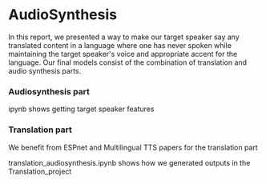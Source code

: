 # AudioSynthesis
In this report, we presented a way to make our target speaker say any translated content in a language where one has never spoken while maintaining the target speaker's voice and appropriate accent for the language. Our final models consist of the combination of translation and audio synthesis parts.

### Audiosynthesis part
ipynb shows getting target speaker features

### Translation part
We benefit from ESPnet and Multilingual TTS papers for the translation part

translation_audiosynthesis.ipynb shows how we generated outputs in the Translation_project
